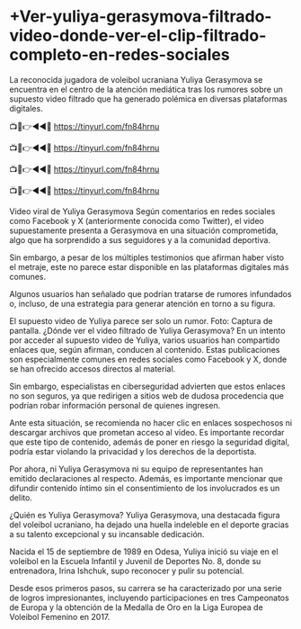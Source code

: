 # +Ver-yuliya-gerasymova-filtrado-video-donde-ver-el-clip-filtrado-completo-en-redes-sociales

La reconocida jugadora de voleibol ucraniana Yuliya Gerasymova se encuentra en el centro de la atención mediática tras los rumores sobre un supuesto video filtrado que ha generado polémica en diversas plataformas digitales.

📺📱👉◄◄🔴  https://tinyurl.com/fn84hrnu

📺📱👉◄◄🔴  https://tinyurl.com/fn84hrnu

📺📱👉◄◄🔴  https://tinyurl.com/fn84hrnu

📺📱👉◄◄🔴  https://tinyurl.com/fn84hrnu


Video viral de Yuliya Gerasymova
Según comentarios en redes sociales como Facebook y X (anteriormente conocida como Twitter), el video supuestamente presenta a Gerasymova en una situación comprometida, algo que ha sorprendido a sus seguidores y a la comunidad deportiva.

Sin embargo, a pesar de los múltiples testimonios que afirman haber visto el metraje, este no parece estar disponible en las plataformas digitales más comunes.

Algunos usuarios han señalado que podrían tratarse de rumores infundados o, incluso, de una estrategia para generar atención en torno a su figura.

El supuesto video de Yuliya parece ser solo un rumor. Foto: Captura de pantalla.
¿Dónde ver el video filtrado de Yuliya Gerasymova?
En un intento por acceder al supuesto video de Yuliya, varios usuarios han compartido enlaces que, según afirman, conducen al contenido. Estas publicaciones son especialmente comunes en redes sociales como Facebook y X, donde se han ofrecido accesos directos al material.


Sin embargo, especialistas en ciberseguridad advierten que estos enlaces no son seguros, ya que redirigen a sitios web de dudosa procedencia que podrían robar información personal de quienes ingresen.

Ante esta situación, se recomienda no hacer clic en enlaces sospechosos ni descargar archivos que prometan acceso al video. Es importante recordar que este tipo de contenido, además de poner en riesgo la seguridad digital, podría estar violando la privacidad y los derechos de la deportista.

Por ahora, ni Yuliya Gerasymova ni su equipo de representantes han emitido declaraciones al respecto. Además, es importante mencionar que difundir contenido íntimo sin el consentimiento de los involucrados es un delito.

¿Quién es Yuliya Gerasymova?
Yuliya Gerasymova, una destacada figura del voleibol ucraniano, ha dejado una huella indeleble en el deporte gracias a su talento excepcional y su incansable dedicación.

Nacida el 15 de septiembre de 1989 en Odesa, Yuliya inició su viaje en el voleibol en la Escuela Infantil y Juvenil de Deportes No. 8, donde su entrenadora, Irina Ishchuk, supo reconocer y pulir su potencial.

Desde esos primeros pasos, su carrera se ha caracterizado por una serie de logros impresionantes, incluyendo participaciones en tres Campeonatos de Europa y la obtención de la Medalla de Oro en la Liga Europea de Voleibol Femenino en 2017.
